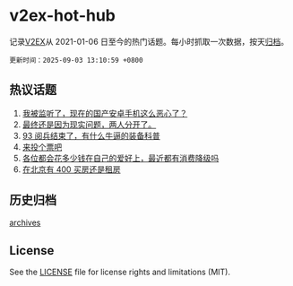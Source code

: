 # v2ex-hot-hub

 记录[V2EX](https://www.v2ex.com/)从 2021-01-06 日至今的热门话题。每小时抓取一次数据，按天[归档](archives)。

`更新时间：2025-09-03 13:10:59 +0800`

## 热议话题

1. [我被监听了，现在的国产安卓手机这么恶心了？](https://www.v2ex.com/t/1156726)
1. [最终还是因为现实问题，两人分开了。](https://www.v2ex.com/t/1156743)
1. [93 阅兵结束了，有什么牛逼的装备科普](https://www.v2ex.com/t/1156739)
1. [来投个票吧](https://www.v2ex.com/t/1156704)
1. [各位都会花多少钱在自己的爱好上，最近都有消费降级吗](https://www.v2ex.com/t/1156627)
1. [在北京有 400 买房还是租房](https://www.v2ex.com/t/1156602)

## 历史归档

[archives](archives)

## License

See the [LICENSE](LICENSE) file for license rights and limitations (MIT).
